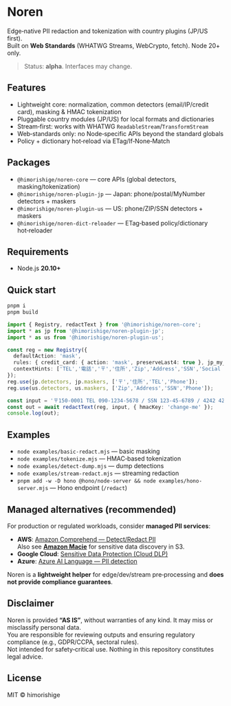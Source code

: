 # Noren

Edge‑native PII redaction and tokenization with country plugins (JP/US first).  
Built on **Web Standards** (WHATWG Streams, WebCrypto, fetch). Node 20+ only.

> Status: **alpha**. Interfaces may change.

## Features
- Lightweight core: normalization, common detectors (email/IP/credit card), masking & HMAC tokenization
- Pluggable country modules (JP/US) for local formats and dictionaries
- Stream‑first: works with WHATWG `ReadableStream`/`TransformStream`
- Web‑standards only: no Node‑specific APIs beyond the standard globals
- Policy + dictionary hot‑reload via ETag/If‑None‑Match

## Packages
- `@himorishige/noren-core` — core APIs (global detectors, masking/tokenization)
- `@himorishige/noren-plugin-jp` — Japan: phone/postal/MyNumber detectors + maskers
- `@himorishige/noren-plugin-us` — US: phone/ZIP/SSN detectors + maskers
- `@himorishige/noren-dict-reloader` — ETag‑based policy/dictionary hot‑reloader

## Requirements
- Node.js **20.10+**

## Quick start
```sh
pnpm i
pnpm build
```

```ts
import { Registry, redactText } from '@himorishige/noren-core';
import * as jp from '@himorishige/noren-plugin-jp';
import * as us from '@himorishige/noren-plugin-us';

const reg = new Registry({
  defaultAction: 'mask',
  rules: { credit_card: { action: 'mask', preserveLast4: true }, jp_my_number: { action: 'remove' } },
  contextHints: ['TEL','電話','〒','住所','Zip','Address','SSN','Social Security']
});
reg.use(jp.detectors, jp.maskers, ['〒','住所','TEL','Phone']);
reg.use(us.detectors, us.maskers, ['Zip','Address','SSN','Phone']);

const input = '〒150-0001 TEL 090-1234-5678 / SSN 123-45-6789 / 4242 4242 4242 4242';
const out = await redactText(reg, input, { hmacKey: 'change-me' });
console.log(out);
```

## Examples
- `node examples/basic-redact.mjs` — basic masking
- `node examples/tokenize.mjs` — HMAC‑based tokenization
- `node examples/detect-dump.mjs` — dump detections
- `node examples/stream-redact.mjs` — streaming redaction
- `pnpm add -w -D hono @hono/node-server && node examples/hono-server.mjs` — Hono endpoint (`/redact`)

## Managed alternatives (recommended)
For production or regulated workloads, consider **managed PII services**:

- **AWS**: [Amazon Comprehend — Detect/Redact PII](https://docs.aws.amazon.com/comprehend/latest/dg/how-pii.html)  
  Also see **[Amazon Macie](https://docs.aws.amazon.com/macie/latest/user/what-is-macie.html)** for sensitive data discovery in S3.
- **Google Cloud**: [Sensitive Data Protection (Cloud DLP)](https://cloud.google.com/sensitive-data-protection/docs/deidentify-sensitive-data)
- **Azure**: [Azure AI Language — PII detection](https://learn.microsoft.com/azure/ai-services/language-service/personally-identifiable-information/how-to/redact-text-pii)

Noren is a **lightweight helper** for edge/dev/stream pre‑processing and **does not provide compliance guarantees**.

## Disclaimer
Noren is provided **“AS IS”**, without warranties of any kind. It may miss or misclassify personal data.  
You are responsible for reviewing outputs and ensuring regulatory compliance (e.g., GDPR/CCPA, sectoral rules).  
Not intended for safety‑critical use. Nothing in this repository constitutes legal advice.

## License
MIT © himorishige
